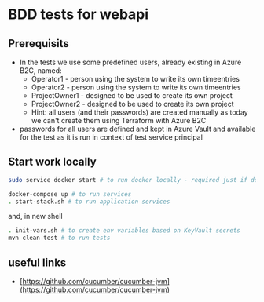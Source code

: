 # BDD tests for webapi

## Prerequisits
- In the tests we use some predefined users, already existing in Azure B2C, named:
  - Operator1 - person using the system to write its own timeentries
  - Operator2 - person using the system to write its own timeentries
  - ProjectOwner1 - designed to be used to create its own project
  - ProjectOwner2 - designed to be used to create its own project
  - Hint: all users (and their passwords) are created manually as today we can't create them using Terraform with Azure B2C
- passwords for all users are defined and kept in Azure Vault and available for the test as it is run in context of test service principal

## Start work locally
``` bash
sudo service docker start # to run docker locally - required just if docker is not yet started
```

``` bash
docker-compose up # to run services
. start-stack.sh # to run application services
```

and, in new shell
``` bash
. init-vars.sh # to create env variables based on KeyVault secrets
mvn clean test # to run tests
```

## useful links
- [https://github.com/cucumber/cucumber-jvm](https://github.com/cucumber/cucumber-jvm)

